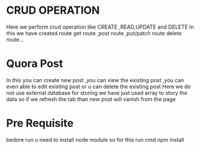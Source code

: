 # CRUD OPERATION
Here we perform crud operation like CREATE ,READ,UPDATE and DELETE
In this we have created route get route ,post route ,put/patch route delete route...

# Quora Post
In this you can create new post ,you can view the existing post ,you can even able to edit existing post or u can delete the existing post
Here we do not use external database for storing we have just used array to story the data so if we refresh the tab than new post will vanish from the page
# Pre Requisite
bedore run u need to install node module so for this run cmd npm install
